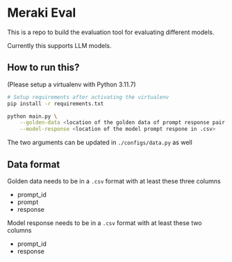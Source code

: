 # Meraki Eval

This is a repo to build the evaluation tool for evaluating different models.

Currently this supports LLM models.

## How to run this?

(Please setup a virtualenv with Python 3.11.7)

```bash
# Setup requirements after activating the virtualenv
pip install -r requirements.txt
```

```bash
python main.py \
    --golden-data <location of the golden data of prompt response pair in .csv> \
    --model-response <location of the model prompt respone in .csv>
```

The two arguments can be updated in `./configs/data.py` as well

## Data format

Golden data needs to be in a `.csv` format with at least these three columns

- prompt_id
- prompt
- response

Model response needs to be in a `.csv` format with at least these two columns

- prompt_id
- response
